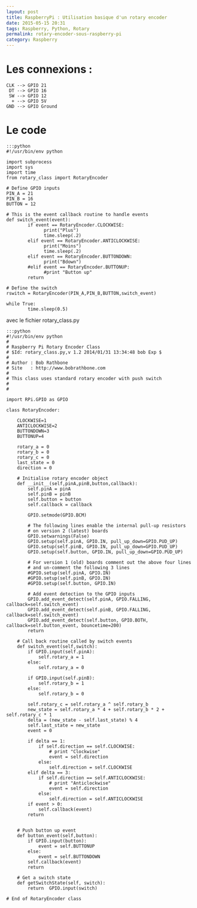 ```yaml
---
layout: post
title: RaspberryPi : Utilisation basique d'un rotary encoder
date: 2015-05-15 20:31
tags: Raspberry, Python, Rotary
permalink: rotary-encoder-sous-raspberry-pi
category: Raspberry
---
```



# Les connexions :

    CLK --> GPIO 21
     DT --> GPIO 16
     SW --> GPIO 12
      + --> GPIO 5V
    GND --> GPIO Ground

# Le code
    
    :::python   
    #!/usr/bin/env python
    
    import subprocess
    import sys
    import time
    from rotary_class import RotaryEncoder
    
    # Define GPIO inputs
    PIN_A = 21              
    PIN_B = 16             
    BUTTON = 12     
    
    # This is the event callback routine to handle events
    def switch_event(event):
            if event == RotaryEncoder.CLOCKWISE:
                  print("Plus")
                  time.sleep(.2)
            elif event == RotaryEncoder.ANTICLOCKWISE:
                  print("Moins")
                  time.sleep(.2)
            elif event == RotaryEncoder.BUTTONDOWN:
                  print("Bdown")
            #elif event == RotaryEncoder.BUTTONUP:
                  #print "Button up"
            return
    
    # Define the switch
    rswitch = RotaryEncoder(PIN_A,PIN_B,BUTTON,switch_event)
    
    while True:
            time.sleep(0.5)


avec le fichier rotary_class.py

    :::python
    #!/usr/bin/env python
    #
    # Raspberry Pi Rotary Encoder Class
    # $Id: rotary_class.py,v 1.2 2014/01/31 13:34:48 bob Exp $
    #
    # Author : Bob Rathbone
    # Site   : http://www.bobrathbone.com
    #
    # This class uses standard rotary encoder with push switch
    # 
    #
    
    import RPi.GPIO as GPIO
    
    class RotaryEncoder:
    
    	CLOCKWISE=1
    	ANTICLOCKWISE=2
    	BUTTONDOWN=3
    	BUTTONUP=4
    
    	rotary_a = 0
    	rotary_b = 0
    	rotary_c = 0
    	last_state = 0
    	direction = 0
    
    	# Initialise rotary encoder object
    	def __init__(self,pinA,pinB,button,callback):
    		self.pinA = pinA
    		self.pinB = pinB
    		self.button = button
    		self.callback = callback
    
    		GPIO.setmode(GPIO.BCM)
    		
    		# The following lines enable the internal pull-up resistors
    		# on version 2 (latest) boards
    		GPIO.setwarnings(False)
    		GPIO.setup(self.pinA, GPIO.IN, pull_up_down=GPIO.PUD_UP)
    		GPIO.setup(self.pinB, GPIO.IN, pull_up_down=GPIO.PUD_UP)
    		GPIO.setup(self.button, GPIO.IN, pull_up_down=GPIO.PUD_UP)
    
    		# For version 1 (old) boards comment out the above four lines
    		# and un-comment the following 3 lines
    		#GPIO.setup(self.pinA, GPIO.IN)
    		#GPIO.setup(self.pinB, GPIO.IN)
    		#GPIO.setup(self.button, GPIO.IN)
    
    		# Add event detection to the GPIO inputs
    		GPIO.add_event_detect(self.pinA, GPIO.FALLING, callback=self.switch_event)
    		GPIO.add_event_detect(self.pinB, GPIO.FALLING, callback=self.switch_event)
    		GPIO.add_event_detect(self.button, GPIO.BOTH, callback=self.button_event, bouncetime=200)
    		return
    
    	# Call back routine called by switch events
    	def switch_event(self,switch):
    		if GPIO.input(self.pinA):
    			self.rotary_a = 1
    		else:
    			self.rotary_a = 0
    
    		if GPIO.input(self.pinB):
    			self.rotary_b = 1
    		else:
    			self.rotary_b = 0
    
    		self.rotary_c = self.rotary_a ^ self.rotary_b
    		new_state = self.rotary_a * 4 + self.rotary_b * 2 + self.rotary_c * 1
    		delta = (new_state - self.last_state) % 4
    		self.last_state = new_state
    		event = 0
    
    		if delta == 1:
    			if self.direction == self.CLOCKWISE:
    				# print "Clockwise"
    				event = self.direction
    			else:
    				self.direction = self.CLOCKWISE
    		elif delta == 3:
    			if self.direction == self.ANTICLOCKWISE:
    				# print "Anticlockwise"
    				event = self.direction
    			else:
    				self.direction = self.ANTICLOCKWISE
    		if event > 0:
    			self.callback(event)
    		return
    
    
    	# Push button up event
    	def button_event(self,button):
    		if GPIO.input(button): 
    			event = self.BUTTONUP 
    		else:
    			event = self.BUTTONDOWN 
    		self.callback(event)
    		return
    
    	# Get a switch state
    	def getSwitchState(self, switch):
    		return  GPIO.input(switch)
    
    # End of RotaryEncoder class
    
